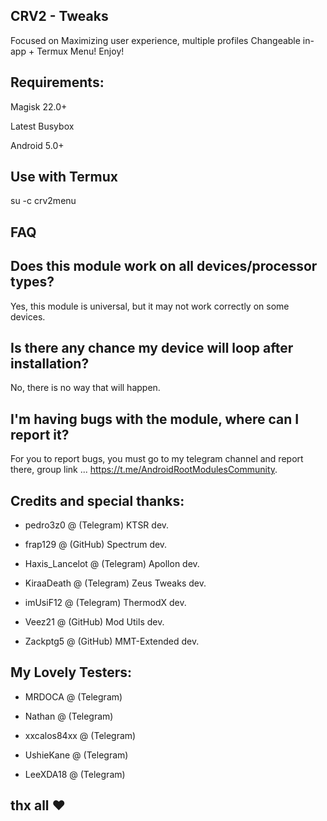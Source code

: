 ## CRV2 - Tweaks
Focused on Maximizing user experience, multiple profiles Changeable in-app + Termux Menu! Enjoy!


## Requirements:
Magisk 22.0+

Latest Busybox

Android 5.0+

## Use with Termux
su -c crv2menu



## FAQ

## Does this module work on all devices/processor types? 
Yes, this module is universal, but it may not work correctly on some devices.


## Is there any chance my device will loop after installation? 
No, there is no way that will happen.


## I'm having bugs with the module, where can I report it? 
For you to report bugs, you must go to my telegram channel and report there, group link ... https://t.me/AndroidRootModulesCommunity.



## Credits and special thanks:

* pedro3z0 @ (Telegram) KTSR dev.

* frap129 @ (GitHub) Spectrum dev.

* Haxis_Lancelot @ (Telegram) Apollon dev.

* KiraaDeath @ (Telegram) Zeus Tweaks dev.

* imUsiF12 @ (Telegram) ThermodX dev.

* Veez21 @ (GitHub) Mod Utils dev.

* Zackptg5 @ (GitHub) MMT-Extended dev.



## My Lovely Testers:

* MRDOCA @ (Telegram)

* Nathan @ (Telegram)

* xxcalos84xx @ (Telegram)

* UshieKane @ (Telegram)

* LeeXDA18 @ (Telegram)


## thx all ❤️
# 
